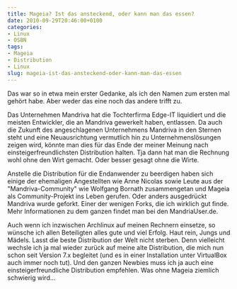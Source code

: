 ```yaml
---
title: Mageia? Ist das ansteckend, oder kann man das essen?
date: 2010-09-29T20:46:00+0100
categories:
- Linux
- OSBN
tags:
- Mageia
- Distribution
- Linux
slug: mageia-ist-das-ansteckend-oder-kann-man-das-essen
---
```

Das war so in etwa mein erster Gedanke, als ich den Namen zum ersten mal gehört habe. Aber weder das eine noch das andere trifft zu.

Das Unternehmen Mandriva hat die Tochterfirma Edge-IT liquidiert und die meisten Entwickler, die an Mandriva gewerkelt haben, entlassen. Da auch die Zukunft des angeschlagenen Unternehmens Mandriva in den Sternen steht und eine Neuausrichtung vermutlich hin zu Unternehmenslösungen zeigen wird, könnte man dies für das Ende der meiner Meinung nach einsteigerfreundlichsten Distribution halten. Tja dann hat man die Rechnung wohl ohne den Wirt gemacht. Oder besser gesagt ohne die Wirte.

Anstelle die Distribution für die Endanwender zu beerdigen haben sich einige der ehemaligen Angestellten wie Anne Nicolas sowie Leute aus der "Mandriva-Community" wie Wolfgang Bornath zusammengetan und Mageia als Community-Projekt ins Leben gerufen. Oder anders ausgedrückt Mandriva wurde geforkt. Einer der wenigen Forks, die ich wirklich gut finde. Mehr Informationen zu dem ganzen findet man bei den MandriaUser.de.

Auch wenn ich inzwischen Archlinux auf meinen Rechnern einsetze, so wünsche ich allen Beteiligten alles gute und viel Erfolg. Haut rein, Jungs und Mädels. Lasst die beste Distribution der Welt nicht sterben. Denn vielleicht wechsle ich ja mal wieder zurück auf meine alte Distribution, die mich nun schon seit Version 7.x begleitet (und es in einer Installation unter VirtualBox auch immer noch tut). Und den ganzen Newbies muss ich ja auch eine einsteigerfreundliche Distribution empfehlen. Was ohne Mageia ziemlich schwierig wird...
